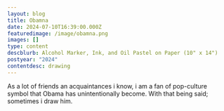 ```yaml
---
layout: blog
title: Obamna
date: 2024-07-10T16:39:00.000Z
featuredimage: /image/obamna.png
images: []
type: content
descblurb: Alcohol Marker, Ink, and Oil Pastel on Paper (10" x 14")
postyear: "2024"
contentdesc: drawing
---
```

As a lot of friends an acquaintances i know, i am a fan of pop-culture symbol that Obama has unintentionally become. With that being said; sometimes i draw him.
